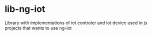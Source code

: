 # lib-ng-iot

Library with implementations of iot controler and iot device used in js projects that wants to use ng-iot
